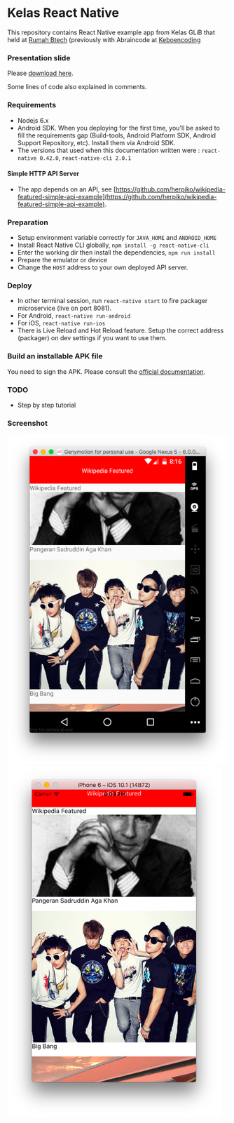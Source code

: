 # Kelas React Native

This repository contains React Native example app from Kelas GLiB that held at [Rumah Btech](https://www.google.com/maps/uv?hl=en&pb=!1s0x2e69c45d60231907%3A0x95b9c9ebfa9b4767!2m19!2m2!1i80!2i80!3m1!2i20!16m13!1b1!2m2!1m1!1e1!2m2!1m1!1e3!2m2!1m1!1e5!2m2!1m1!1e4!3m1!7e115!4s%2Fmaps%2Fplace%2Frumah%2Bbtech%2F%40-6.5672637%2C106.7808132%2C3a%2C75y%2C14.79h%2C90t%2Fdata%3D*213m4*211e1*213m2*211sRFdklRIdUAGqKiNGWhyz-g*212e0*214m2*213m1*211s0x0%3A0x95b9c9ebfa9b4767!5srumah%20btech%20-%20Google%20Search&imagekey=!1e2!2sRFdklRIdUAGqKiNGWhyz-g&sa=X&ved=0ahUKEwjvhrX_zuTSAhWIRI8KHar8C1sQpx8IhQEwDA) (previously with Abraincode at [Keboencoding](https://www.google.co.id/maps/place/Keboen+Coding+-+IT+Community/@-6.3621547,106.8384558,15z/data=!4m2!3m1!1s0x0:0x813f0df3a09fcde5?sa=X&ved=0ahUKEwi9rsrT_rzSAhUUTo8KHYB4CTcQ_BIIajAO)

### Presentation slide

Please [download here](https://github.com/herpiko/kelas-20170304-react-native/raw/master/assets/ReactNative.pdf).

Some lines of code also explained in comments.

### Requirements

- Nodejs 6.x
- Android SDK. When you deploying for the first time, you'll be asked to fill the requirements gap (Build-tools, Android Platform SDK, Android Support Repository, etc). Install them via Android SDK.
- The versions that used when this documentation written were : `react-native 0.42.0`, `react-native-cli 2.0.1`

#### Simple HTTP API Server

- The app depends on an API, see [https://github.com/herpiko/wikipedia-featured-simple-api-example](https://github.com/herpiko/wikipedia-featured-simple-api-example).


### Preparation
- Setup environment variable correctly for `JAVA_HOME` and `ANDROID_HOME`
- Install React Native CLI globally, `npm install -g react-native-cli`
- Enter the working dir then install the dependencies, `npm run install`
- Prepare the emulator or device
- Change the `HOST` address to your own deployed API server.

### Deploy

- In other terminal session, run `react-native start` to fire packager microservice (live on port 8081).
- For Android, `react-native run-android`
- For iOS, `react-native run-ios`
- There is Live Reload and Hot Reload feature. Setup the correct address (packager) on dev settings if you want to use them.

### Build an installable APK file

You need to sign the APK. Please consult the [official documentation](https://facebook.github.io/react-native/releases/0.42/docs/signed-apk-android.html).

### TODO

- Step by step tutorial

### Screenshot

![alt text](./assets/android.png)
![alt text](./assets/ios.png)

